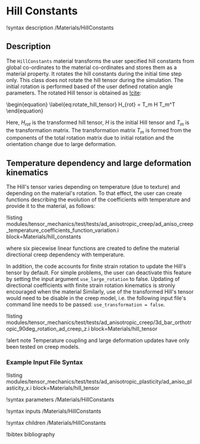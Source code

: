 # Hill Constants

!syntax description /Materials/HillConstants

## Description

The `HillConstants` material transforms the user specified hill constants from global co-ordinates to the material co-ordinates and stores them as a material property. It rotates the hill constants during the initial time step only. This class does not rotate the hill tensor during the simulation.  The initial rotation is performed based of the user defined rotation angle parameters. The rotated Hill tensor is obtained as [!cite](stewart2011anisotropic):

\begin{equation}
\label{eq:rotate_hill_tensor}
  H_{rot} = T_m H T_m^T
\end{equation}

Here, $H_{rot}$ is the transformed hill tensor, $H$ is the initial Hill tensor and $T_m$ is the transformation matrix. The transformation matrix $T_m$ is formed from the components of the total rotation matrix due to initial rotation and the orientation change due to large deformation. 

## Temperature dependency and large deformation kinematics

The Hill's tensor varies depending on temperature (due to texture) and depending on the material's rotation. To that effect, the user can create functions describing the evolution of the coefficients with temperature and provide it to the material, as follows:

!listing modules/tensor_mechanics/test/tests/ad_anisotropic_creep/ad_aniso_creep_temperature_coefficients_function_variation.i block=Materials/hill_constants

where six piecewise linear functions are created to define the material directional creep dependency with temperature.

In addition, the code accounts for finite strain rotation to update the Hill's tensor by default. For simple problems, the user can deactivate this feature by setting the input argument `use_large_rotation` to false. Updating of directional coefficients with finite strain rotation kinematics is stronly encouraged when the material Similarly, use of the transformed Hill's tensor would need to be disable in the creep model, i.e. the following input file's command line needs to be passed: `use_transformation = false`. 

!listing modules/tensor_mechanics/test/tests/ad_anisotropic_creep/3d_bar_orthotropic_90deg_rotation_ad_creep_z.i block=Materials/hill_tensor

!alert note
Temperature coupling and large deformation updates have only been tested on creep models.

### Example Input File Syntax

!listing modules/tensor_mechanics/test/tests/ad_anisotropic_plasticity/ad_aniso_plasticity_x.i block=Materials/hill_tensor

!syntax parameters /Materials/HillConstants

!syntax inputs /Materials/HillConstants

!syntax children /Materials/HillConstants

!bibtex bibliography
